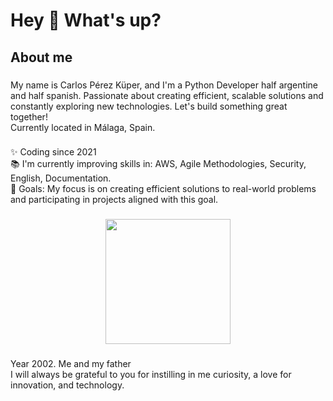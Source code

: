 <h1 align="left">Hey 👋 What's up?</h1>

###

<h2 align="left">About me</h2>

###

<p align="left">My name is Carlos Pérez Küper, and I'm a Python Developer half argentine and half spanish. Passionate about creating efficient, scalable solutions and constantly exploring new technologies. Let's build something great together! <br>Currently located in Málaga, Spain.</p>

###

<p align="left">✨ Coding since 2021<br>📚 I'm currently improving skills in: AWS, Agile Methodologies, Security, English, Documentation.<br>🎯 Goals: My focus is on creating efficient solutions to real-world problems and participating in projects aligned with this goal.</p>

###

<div align="center">
  <img height="200" src="https://github.com/charlyperezk/charlyperezk/assets/118618975/f0e8a762-d2b6-470f-b1a9-5d3a68d8570b"  />
</div>

###


<p align="left">Year 2002. Me and my father<br>I will always be grateful to you for instilling in me curiosity, a love for innovation, and technology.</p>
